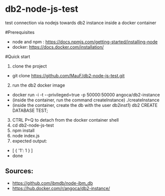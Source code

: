 # db2-node-js-test
test connection via nodejs towards db2 instance inside a docker container

#Prerequisites

* node and npm : https://docs.npmjs.com/getting-started/installing-node
* docker: https://docs.docker.com/installation/

#Quick start

1. clone the project
  * git clone https://github.com/MauF/db2-node-js-test.git
2. run the db2 docker image
  * docker run -i -t --privileged=true -p 50000:50000 angoca/db2-instance
  * (inside the container, run the command createInstance) ./createInstance
  * (inside the container, create the db with the user db2inst1) db2 CREATE DATABASE TEST;
3. CTRL P+Q to detach from the docker container shell
4. cd db2-node-js-test
5. npm install
6. node index.js
7. expected output:
  * [ { '1': 1 } ] 
  * done

## Sources:
* https://github.com/ibmdb/node-ibm_db
* https://hub.docker.com/r/angoca/db2-instance/

